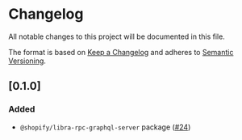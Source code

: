 # Changelog

All notable changes to this project will be documented in this file.

The format is based on [Keep a Changelog](http://keepachangelog.com/en/1.0.0/)
and adheres to [Semantic Versioning](http://semver.org/spec/v2.0.0.html).

<!-- ## [Unreleased] -->

## [0.1.0]

### Added

- `@shopify/libra-rpc-graphql-server` package ([#24](https://github.com/Shopify/libra-web-tools/pull/24))
